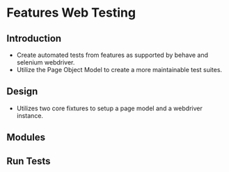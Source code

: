 # Features Web Testing

## Introduction
- Create automated tests from features as supported by behave and selenium webdriver.
- Utilize the Page Object Model to create a more maintainable test suites.

## Design
- Utilizes two core fixtures to setup a page model and a webdriver instance.

## Modules

## Run Tests